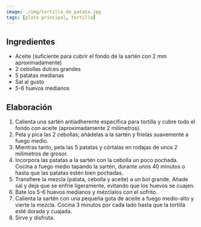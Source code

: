 ```yaml
---
image: ./img/tortilla_de_patata.jpg
tags: [plato principal, tortilla]
---
```


## Ingredientes

- Aceite (suficiente para cubrir el fondo de la sartén con 2 mm aproximadamente)
- 2 cebollas dulces grandes
- 5 patatas medianas
- Sal al gusto
- 5-6 huevos medianos

## Elaboración

1. Calienta una sartén antiadherente específica para tortilla y cubre todo el fondo con aceite (aproximadamente 2 milímetros).
2. Pela y pica las 2 cebollas; añádelas a la sartén y fríelas suavemente a fuego medio.
3. Mientras tanto, pela las 5 patatas y córtalas en rodajas de unos 2 milímetros de grosor.
4. Incorpora las patatas a la sartén con la cebolla un poco pochada. Cocina a fuego medio tapando la sartén, durante unos 40 minutos o hasta que las patatas estén bien pochadas.
5. Transfiere la mezcla (patata, cebolla y aceite) a un bol grande. Añade sal y deja que se enfríe ligeramente, evitando que los huevos se cuajen.
6. Bate los 5-6 huevos medianos y mézclalos con el sofrito.
7. Calienta la sartén con una pequeña gota de aceite a fuego medio-alto y vierte la mezcla. Cocina 3 minutos por cada lado hasta que la tortilla esté dorada y cuajada.
8. Sirve y disfruta.
